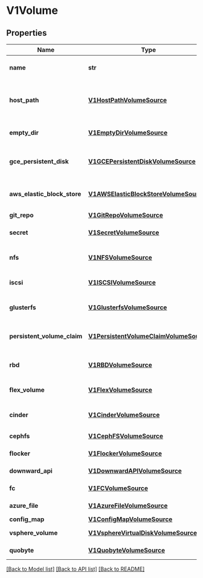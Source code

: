 # V1Volume

## Properties
Name | Type | Description | Notes
------------ | ------------- | ------------- | -------------
**name** | **str** | Volume&#39;s name. Must be a DNS_LABEL and unique within the pod. More info: http://releases.k8s.io/HEAD/docs/user-guide/identifiers.md#names | 
**host_path** | [**V1HostPathVolumeSource**](V1HostPathVolumeSource.md) | HostPath represents a pre-existing file or directory on the host machine that is directly exposed to the container. This is generally used for system agents or other privileged things that are allowed to see the host machine. Most containers will NOT need this. More info: http://releases.k8s.io/HEAD/docs/user-guide/volumes.md#hostpath | [optional] 
**empty_dir** | [**V1EmptyDirVolumeSource**](V1EmptyDirVolumeSource.md) | EmptyDir represents a temporary directory that shares a pod&#39;s lifetime. More info: http://releases.k8s.io/HEAD/docs/user-guide/volumes.md#emptydir | [optional] 
**gce_persistent_disk** | [**V1GCEPersistentDiskVolumeSource**](V1GCEPersistentDiskVolumeSource.md) | GCEPersistentDisk represents a GCE Disk resource that is attached to a kubelet&#39;s host machine and then exposed to the pod. More info: http://releases.k8s.io/HEAD/docs/user-guide/volumes.md#gcepersistentdisk | [optional] 
**aws_elastic_block_store** | [**V1AWSElasticBlockStoreVolumeSource**](V1AWSElasticBlockStoreVolumeSource.md) | AWSElasticBlockStore represents an AWS Disk resource that is attached to a kubelet&#39;s host machine and then exposed to the pod. More info: http://releases.k8s.io/HEAD/docs/user-guide/volumes.md#awselasticblockstore | [optional] 
**git_repo** | [**V1GitRepoVolumeSource**](V1GitRepoVolumeSource.md) | GitRepo represents a git repository at a particular revision. | [optional] 
**secret** | [**V1SecretVolumeSource**](V1SecretVolumeSource.md) | Secret represents a secret that should populate this volume. More info: http://releases.k8s.io/HEAD/docs/user-guide/volumes.md#secrets | [optional] 
**nfs** | [**V1NFSVolumeSource**](V1NFSVolumeSource.md) | NFS represents an NFS mount on the host that shares a pod&#39;s lifetime More info: http://releases.k8s.io/HEAD/docs/user-guide/volumes.md#nfs | [optional] 
**iscsi** | [**V1ISCSIVolumeSource**](V1ISCSIVolumeSource.md) | ISCSI represents an ISCSI Disk resource that is attached to a kubelet&#39;s host machine and then exposed to the pod. More info: http://releases.k8s.io/HEAD/examples/volumes/iscsi/README.md | [optional] 
**glusterfs** | [**V1GlusterfsVolumeSource**](V1GlusterfsVolumeSource.md) | Glusterfs represents a Glusterfs mount on the host that shares a pod&#39;s lifetime. More info: http://releases.k8s.io/HEAD/examples/volumes/glusterfs/README.md | [optional] 
**persistent_volume_claim** | [**V1PersistentVolumeClaimVolumeSource**](V1PersistentVolumeClaimVolumeSource.md) | PersistentVolumeClaimVolumeSource represents a reference to a PersistentVolumeClaim in the same namespace. More info: http://releases.k8s.io/HEAD/docs/user-guide/persistent-volumes.md#persistentvolumeclaims | [optional] 
**rbd** | [**V1RBDVolumeSource**](V1RBDVolumeSource.md) | RBD represents a Rados Block Device mount on the host that shares a pod&#39;s lifetime. More info: http://releases.k8s.io/HEAD/examples/volumes/rbd/README.md | [optional] 
**flex_volume** | [**V1FlexVolumeSource**](V1FlexVolumeSource.md) | FlexVolume represents a generic volume resource that is provisioned/attached using a exec based plugin. This is an alpha feature and may change in future. | [optional] 
**cinder** | [**V1CinderVolumeSource**](V1CinderVolumeSource.md) | Cinder represents a cinder volume attached and mounted on kubelets host machine More info: http://releases.k8s.io/HEAD/examples/mysql-cinder-pd/README.md | [optional] 
**cephfs** | [**V1CephFSVolumeSource**](V1CephFSVolumeSource.md) | CephFS represents a Ceph FS mount on the host that shares a pod&#39;s lifetime | [optional] 
**flocker** | [**V1FlockerVolumeSource**](V1FlockerVolumeSource.md) | Flocker represents a Flocker volume attached to a kubelet&#39;s host machine. This depends on the Flocker control service being running | [optional] 
**downward_api** | [**V1DownwardAPIVolumeSource**](V1DownwardAPIVolumeSource.md) | DownwardAPI represents downward API about the pod that should populate this volume | [optional] 
**fc** | [**V1FCVolumeSource**](V1FCVolumeSource.md) | FC represents a Fibre Channel resource that is attached to a kubelet&#39;s host machine and then exposed to the pod. | [optional] 
**azure_file** | [**V1AzureFileVolumeSource**](V1AzureFileVolumeSource.md) | AzureFile represents an Azure File Service mount on the host and bind mount to the pod. | [optional] 
**config_map** | [**V1ConfigMapVolumeSource**](V1ConfigMapVolumeSource.md) | ConfigMap represents a configMap that should populate this volume | [optional] 
**vsphere_volume** | [**V1VsphereVirtualDiskVolumeSource**](V1VsphereVirtualDiskVolumeSource.md) | VsphereVolume represents a vSphere volume attached and mounted on kubelets host machine | [optional] 
**quobyte** | [**V1QuobyteVolumeSource**](V1QuobyteVolumeSource.md) | Quobyte represents a Quobyte mount on the host that shares a pod&#39;s lifetime | [optional] 

[[Back to Model list]](../README.md#documentation-for-models) [[Back to API list]](../README.md#documentation-for-api-endpoints) [[Back to README]](../README.md)


